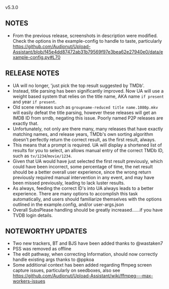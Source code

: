 v5.3.0

## NOTES
 - From the previous release, screenshots in description were modified. Check the options in the example-config to handle to taste, particularly https://github.com/Audionut/Upload-Assistant/blob/f45e4dd87472ab31b79569f97e3bea62e27940e0/data/example-config.py#L70


## RELEASE NOTES
 - UA will no longer, 'just pick the top result suggested by TMDb'.
 - Instead, title parsing has been significantly improved. Now UA will use a weight based system that relies on the title name, AKA name `if present` and year `if present`.
 - Old scene releases such as `groupname-reduced title name.1080p.mkv` will easily defeat the title parsing, however these releases will get an IMDB ID from srrdb, negating this issue. Poorly named P2P releases are exactly that.
 - Unfortunately, not only are there many, many releases that have exactly matching names, and release years, TMDb's own sorting algorithm doesn't perfectly return the correct result, as the first result, always.
 - This means that a prompt is required. UA will display a shortened list of results for you to select, an allows manual entry of the correct TMDb ID, such as `tv/1234`/`movie/1234`.
 - Given that UA would have just selected the first result previously, which could have been incorrect, some percentage of time, the net result should be a better overall user experience, since the wrong return previously required manual intervention in any event, and may have been missed previously, leading to lack luster results.
 - As always, feeding the correct ID's into UA always leads to a better experience. There are many options to accomplish this task automatically, and users should familiarize themselves with the options outlined in the example.config, and/or user-args.json
 - Overall SubsPlease handling should be greatly increased......if you have TVDB login details.

 ## NOTEWORTHY UPDATES
  - Two new trackers, BT and BJS have been added thanks to @wastaken7
  - PSS was removed as offline
  - The edit pathway, when correcting Information, should now correctly handle existing args thanks to @ppkoa
  - Some additional context has been added regarding ffmpeg screen capture issues, particularly on seedboxes, also see https://github.com/Audionut/Upload-Assistant/wiki/ffmpeg---max-workers-issues

